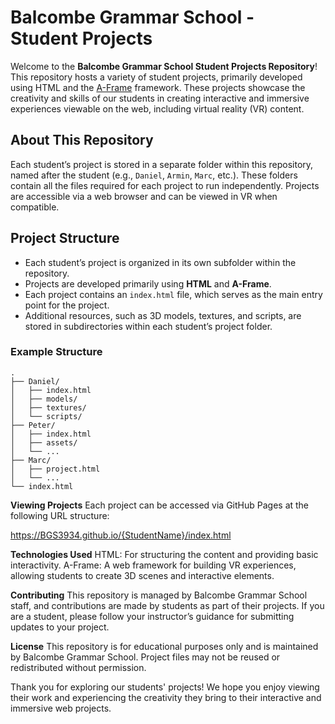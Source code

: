 # Balcombe Grammar School - Student Projects

Welcome to the **Balcombe Grammar School Student Projects Repository**! This repository hosts a variety of student projects, primarily developed using HTML and the [A-Frame](https://aframe.io) framework. These projects showcase the creativity and skills of our students in creating interactive and immersive experiences viewable on the web, including virtual reality (VR) content.

## About This Repository

Each student’s project is stored in a separate folder within this repository, named after the student (e.g., `Daniel`, `Armin`, `Marc`, etc.). These folders contain all the files required for each project to run independently. Projects are accessible via a web browser and can be viewed in VR when compatible.

## Project Structure

- Each student’s project is organized in its own subfolder within the repository.
- Projects are developed primarily using **HTML** and **A-Frame**.
- Each project contains an `index.html` file, which serves as the main entry point for the project.
- Additional resources, such as 3D models, textures, and scripts, are stored in subdirectories within each student’s project folder.

### Example Structure

```
.
├── Daniel/
│   ├── index.html
│   ├── models/
│   ├── textures/
│   └── scripts/
├── Peter/
│   ├── index.html
│   ├── assets/
│   └── ...
├── Marc/
│   ├── project.html
│   └── ...
└── index.html
```
**Viewing Projects**
Each project can be accessed via GitHub Pages at the following URL structure:

https://BGS3934.github.io/{StudentName}/index.html

**Technologies Used**
HTML: For structuring the content and providing basic interactivity.
A-Frame: A web framework for building VR experiences, allowing students to create 3D scenes and interactive elements.

**Contributing**
This repository is managed by Balcombe Grammar School staff, and contributions are made by students as part of their projects. If you are a student, please follow your instructor’s guidance for submitting updates to your project.

**License**
This repository is for educational purposes only and is maintained by Balcombe Grammar School. Project files may not be reused or redistributed without permission.

Thank you for exploring our students' projects! We hope you enjoy viewing their work and experiencing the creativity they bring to their interactive and immersive web projects.

